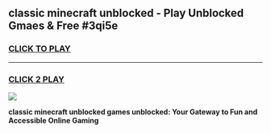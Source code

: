 
## classic minecraft unblocked - Play Unblocked Gmaes & Free #3qi5e
<h3>
<a href="https://news.freeplayer.one?title=classic_minecraft_unblocked&ref=26F">CLICK TO PLAY</a></h3>
<hr>

<h3>
<a href="https://news.freeplayer.one?title=classic_minecraft_unblocked&ref=26F">CLICK 2 PLAY</a>
  
</h3>

<a href="https://news.freeplayer.one?title=classic_minecraft_unblocked&ref=26F/"><img src="https://clearcache.store/games.png"></a>


**classic minecraft unblocked games unblocked: Your Gateway to Fun and Accessible Online Gaming**
